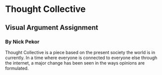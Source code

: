 # Thought Collective
## Visual Argument Assignment
### By Nick Pekor

Thought Collective is a piece based on the present society the world is in currently. In a time where everyone is connected to everyone else through the internet, a major change has been seen in the ways opinions are formulated.  
